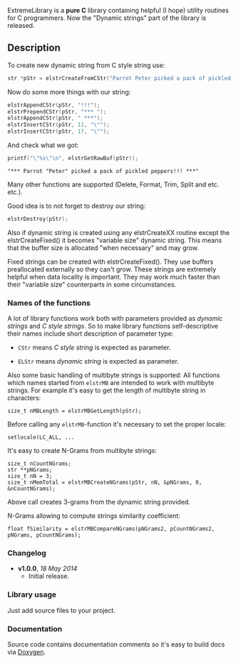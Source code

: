 ExtremeLibrary is a **pure C** library containing helpful (I hope) utility routines for C programmers.
Now the "Dynamic strings" part of the library is released.

## Description ##

To create new dynamic string from C style string use: 
```C
str *pStr = elstrCreateFromCStr("Parrot Peter picked a pack of pickled peppers");
```
Now do some more things with our string: 
```C
elstrAppendCStr(pStr, "!!!");
elstrPrependCStr(pStr, "*** ");
elstrAppendCStr(pStr, " ***");
elstrInsertCStr(pStr, 11, "\"");
elstrInsertCStr(pStr, 17, "\"");
```
And check what we got:
```C
printf("\"%s\"\n", elstrGetRawBuf(pStr));
```

```
"*** Parrot "Peter" picked a pack of pickled peppers!!! ***"
```

Many other functions are supported (Delete, Format, Trim, Split and etc. etc.).

Good idea is to not forget to destroy our string:
```C
elstrDestroy(pStr);
```

Also if dynamic string is created using any elstrCreateXX routine except the 
elstrCreateFixed() it becomes "variable size" dynamic string. This means that 
the buffer size is allocated "when necessary" and may grow.
 
Fixed strings can be created with elstrCreateFixed(). They use buffers preallocated
externally so they can't grow. These strings are extremely helpful when data locality
is important. They may work much faster than their "variable size" counterparts in 
some circumstances. 

### Names of the functions ###

A lot of library functions work both with parameters provided as *dynamic strings* 
and *C style strings*. So to make library functions self-descriptive their names 
include short description of parameter type:

- `CStr` means *C style string* is expected as parameter.

- `ELStr` means *dynamic string* is expected as parameter.

Also some basic handling of multibyte strings is supported:
All functions which names started from `elstrMB` are intended to work with multibyte strings.
For example it's easy to get the length of multibyte string in characters:
```
size_t nMBLength = elstrMBGetLength(pStr);
```
Before calling any `elstrMB`-function it's necessary to set the proper locale:
```
setlocale(LC_ALL, ...
```

It's easy to create N-Grams from multibyte strings:
```
size_t nCountNGrams;
str **pNGrams;
size_t nN = 3;
size_t nMemTotal = elstrMBCreateNGrams(pStr, nN, &pNGrams, 0, &nCountNGrams);
```
Above call creates 3-grams from the dynamic string provided.

N-Grams allowing to compute strings similarity coefficient:
```
float fSimilarity = elstrMBCompareNGrams(pNGrams2, pCountNGrams2, pNGrams, pCountNGrams);
```

### Changelog ###

- **v1.0.0**, *18 May 2014*
  - Initial release.

### Library usage ###

Just add source files to your project.

### Documentation ###

Source code contains documentation comments so it's easy to build docs via [Doxygen](www.doxygen.org).
